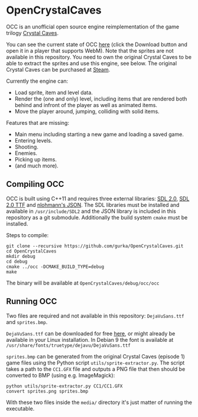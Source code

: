 # OpenCrystalCaves
OCC is an unofficial open source engine reimplementation of the game trilogy [Crystal Caves](https://en.wikipedia.org/wiki/Crystal_Caves).

You can see the current state of OCC [here](occ.webm) (click the Download button and open it in a player that supports WebM).
Note that the sprites are not available in this repository. You need to own the original Crystal Caves to be able to extract the sprites and use this engine, see below. The original Crystal Caves can be purchased at [Steam](http://store.steampowered.com/app/358260/Crystal_Caves/).

Currently the engine can:

- Load sprite, item and level data.
- Render the (one and only) level, including items that are rendered both behind and infront of the player as well as animated items.
- Move the player around, jumping, colliding with solid items.

Features that are missing:

- Main menu including starting a new game and loading a saved game.
- Entering levels.
- Shooting.
- Enemies.
- Picking up items.
- (and much more).

## Compiling OCC

OCC is built using C++11 and requires three external libraries: [SDL 2.0](https://www.libsdl.org/), [SDL 2.0 TTF](https://www.libsdl.org/projects/SDL_ttf/) and [nlohmann's JSON](https://nlohmann.github.io/json/). The SDL libraries must be installed and available in `/usr/include/SDL2` and the JSON library is included in this repository as a git submodule. Additionally the build system `cmake` must be installed.

Steps to compile:
```
git clone --recursive https://github.com/gurka/OpenCrystalCaves.git
cd OpenCrystalCaves
mkdir debug
cd debug
cmake ../occ -DCMAKE_BUILD_TYPE=debug
make
```

The binary will be available at `OpenCrystalCaves/debug/occ/occ`

## Running OCC
Two files are required and not available in this repository: `DejaVuSans.ttf` and `sprites.bmp`.

`DejaVuSans.ttf` can be downloaded for free [here](https://dejavu-fonts.github.io/), or might already be available in your Linux installation. In Debian 9 the font is available at `/usr/share/fonts/truetype/dejavu/DejaVuSans.ttf`

`sprites.bmp` can be generated from the original Crystal Caves (episode 1) game files using the Python script `utils/sprite-extractor.py`. The script takes a path to the `CC1.GFX` file and outputs a PNG file that then should be converted to BMP (using e.g. ImageMagick):

```
python utils/sprite-extractor.py CC1/CC1.GFX
convert sprites.png sprites.bmp
```

With these two files inside the `media/` directory it's just matter of running the executable.
